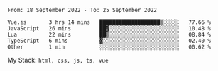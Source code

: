 <!--START_SECTION:waka-->

```text
From: 18 September 2022 - To: 25 September 2022

Vue.js       3 hrs 14 mins   ███████████████████▒░░░░░   77.66 %
JavaScript   26 mins         ██▓░░░░░░░░░░░░░░░░░░░░░░   10.48 %
Lua          22 mins         ██▒░░░░░░░░░░░░░░░░░░░░░░   08.84 %
TypeScript   6 mins          ▓░░░░░░░░░░░░░░░░░░░░░░░░   02.40 %
Other        1 min           ░░░░░░░░░░░░░░░░░░░░░░░░░   00.62 %
```

<!--END_SECTION:waka-->
My Stack: `html, css, js, ts, vue`
